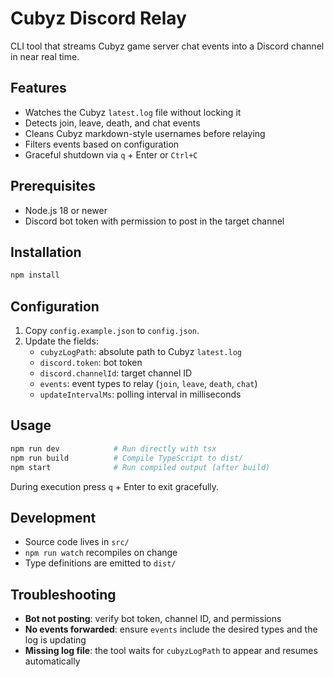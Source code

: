 # Cubyz Discord Relay

CLI tool that streams Cubyz game server chat events into a Discord channel in near real time.

## Features
- Watches the Cubyz `latest.log` file without locking it
- Detects join, leave, death, and chat events
- Cleans Cubyz markdown-style usernames before relaying
- Filters events based on configuration
- Graceful shutdown via `q` + Enter or `Ctrl+C`

## Prerequisites
- Node.js 18 or newer
- Discord bot token with permission to post in the target channel

## Installation
```bash
npm install
```

## Configuration
1. Copy `config.example.json` to `config.json`.
2. Update the fields:
   - `cubyzLogPath`: absolute path to Cubyz `latest.log`
   - `discord.token`: bot token
   - `discord.channelId`: target channel ID
   - `events`: event types to relay (`join`, `leave`, `death`, `chat`)
   - `updateIntervalMs`: polling interval in milliseconds

## Usage
```bash
npm run dev            # Run directly with tsx
npm run build          # Compile TypeScript to dist/
npm start              # Run compiled output (after build)
```

During execution press `q` + Enter to exit gracefully.

## Development
- Source code lives in `src/`
- `npm run watch` recompiles on change
- Type definitions are emitted to `dist/`

## Troubleshooting
- **Bot not posting**: verify bot token, channel ID, and permissions
- **No events forwarded**: ensure `events` include the desired types and the log is updating
- **Missing log file**: the tool waits for `cubyzLogPath` to appear and resumes automatically
